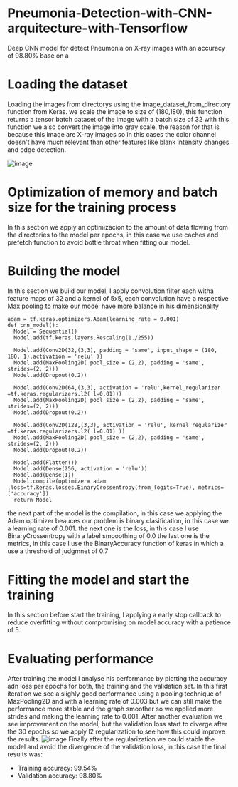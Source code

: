 # Pneumonia-Detection-with-CNN-arquitecture-with-Tensorflow
 Deep CNN model for detect Pneumonia on X-ray images with an accuracy of 98.80% base on a
 
# Loading the dataset

Loading the images from directorys using the image_dataset_from_directory function from Keras.
we scale the image to size of (180,180), this function returns a tensor batch dataset of the image with a batch size of 32
with this function we also convert the image into gray scale, the reason for that is because this image are X-ray images so 
in this cases the color channel doesn't have much relevant than other features like blank intensity changes and edge detection.

![image](https://user-images.githubusercontent.com/86735728/184775446-364b05b5-ca31-4717-990f-dbc1bb39759a.png)

# Optimization of memory and batch size for the training process
In this section we apply an optimizacion to the amount of data flowing from the directories to the model per epochs, 
in this case we use caches and prefetch function to avoid bottle throat when fitting our model.

# Building the model
In this section we build our model, I apply convolution filter each witha feature maps of 32 and a kernel of 5x5, 
each convolution have a respective Max pooling to make our model have more balance in his dimensionality
```
adam = tf.keras.optimizers.Adam(learning_rate = 0.001)
def cnn_model():
  Model = Sequential()
  Model.add(tf.keras.layers.Rescaling(1./255))

  Model.add(Conv2D(32,(3,3), padding = 'same', input_shape = (180, 180, 1),activation = 'relu' ))
  Model.add(MaxPooling2D( pool_size = (2,2), padding = 'same', strides=(2, 2)))
  Model.add(Dropout(0.2))

  Model.add(Conv2D(64,(3,3), activation = 'relu',kernel_regularizer =tf.keras.regularizers.l2( l=0.01)))
  Model.add(MaxPooling2D( pool_size = (2,2), padding = 'same', strides=(2, 2)))
  Model.add(Dropout(0.2))

  Model.add(Conv2D(128,(3,3), activation = 'relu', kernel_regularizer =tf.keras.regularizers.l2( l=0.01) ))
  Model.add(MaxPooling2D( pool_size = (2,2), padding = 'same', strides=(2, 2)))
  Model.add(Dropout(0.2))

  Model.add(Flatten())
  Model.add(Dense(256, activation = 'relu'))
  Model.add(Dense(1))
  Model.compile(optimizer= adam ,loss=tf.keras.losses.BinaryCrossentropy(from_logits=True), metrics=['accuracy'])
  return Model
```

the next part of the model is the compilation, in this case we applying the Adam optimizer beauces our 
problem is binary clasification, in this case we a learning rate of 0.001.
the next one is the loss, in this case I use BinaryCrossentropy with a label smooothing of 0.0
the last one is the metrics, in this case I use the BinaryAccuracy function of keras in which a use a threshold of judgmnet of 0.7

# Fitting the model and start the training
In this section before start the training, I applying a early stop callback to reduce overfitting without compromising
on model accuracy with a patience of 5.

# Evaluating performance
After training the model I analyse his performance by plotting the accuracy adn loss per epochs for both, the training and the validation set.
In this first iteration we see a slighly good performance using a pooling technique of MaxPooling2D and with a learning rate of 0.003
but we can still make the performance more stable and the graph smoother so we applied more strides and making the learning rate to 0.001.
After another evaluation we see improvement on the model, but the validation loss start to diverge after the 30 epochs so we apply l2 regularization to see how this could improve the results.
![image](https://user-images.githubusercontent.com/86735728/184778843-0434192e-f6b2-40e4-9984-d482a30f536b.png)
Finally after the regularization we could stable the model and avoid the divergence of the validation loss, 
in this case the final results was:

- Training accuracy: 99.54%
- Validation accuracy: 98.80%
